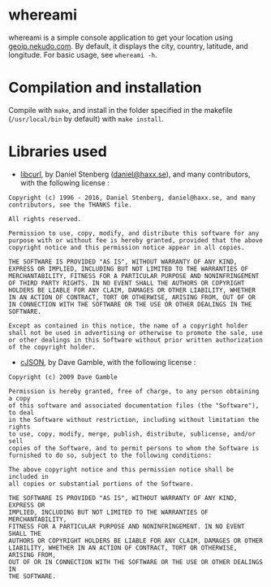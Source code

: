 # whereami

whereami is a simple console application to get your location using [geoip.nekudo.com](http://geoip.nekudo.com/). By default, it displays the city, country, latitude, and longitude.
For basic usage, see ```whereami -h```.

# Compilation and installation
Compile with ```make```, and install in the folder specified in the makefile (```/usr/local/bin``` by default) with ```make install```.

# Libraries used
- [libcurl](https://github.com/curl/curl), by Daniel Stenberg (daniel@haxx.se), and many contributors, with the following license :
```
Copyright (c) 1996 - 2016, Daniel Stenberg, daniel@haxx.se, and many contributors, see the THANKS file.
    
All rights reserved.

Permission to use, copy, modify, and distribute this software for any purpose with or without fee is hereby granted, provided that the above copyright notice and this permission notice appear in all copies.

THE SOFTWARE IS PROVIDED "AS IS", WITHOUT WARRANTY OF ANY KIND, EXPRESS OR IMPLIED, INCLUDING BUT NOT LIMITED TO THE WARRANTIES OF MERCHANTABILITY, FITNESS FOR A PARTICULAR PURPOSE AND NONINFRINGEMENT OF THIRD PARTY RIGHTS. IN NO EVENT SHALL THE AUTHORS OR COPYRIGHT HOLDERS BE LIABLE FOR ANY CLAIM, DAMAGES OR OTHER LIABILITY, WHETHER IN AN ACTION OF CONTRACT, TORT OR OTHERWISE, ARISING FROM, OUT OF OR IN CONNECTION WITH THE SOFTWARE OR THE USE OR OTHER DEALINGS IN THE SOFTWARE.

Except as contained in this notice, the name of a copyright holder shall not be used in advertising or otherwise to promote the sale, use or other dealings in this Software without prior written authorization of the copyright holder.
```
- [cJSON](https://github.com/DaveGamble/cJSON), by Dave Gamble, with the following license :
```
Copyright (c) 2009 Dave Gamble
 
Permission is hereby granted, free of charge, to any person obtaining a copy
of this software and associated documentation files (the "Software"), to deal
in the Software without restriction, including without limitation the rights
to use, copy, modify, merge, publish, distribute, sublicense, and/or sell
copies of the Software, and to permit persons to whom the Software is
furnished to do so, subject to the following conditions:

The above copyright notice and this permission notice shall be included in
all copies or substantial portions of the Software.
 
THE SOFTWARE IS PROVIDED "AS IS", WITHOUT WARRANTY OF ANY KIND, EXPRESS OR
IMPLIED, INCLUDING BUT NOT LIMITED TO THE WARRANTIES OF MERCHANTABILITY,
FITNESS FOR A PARTICULAR PURPOSE AND NONINFRINGEMENT. IN NO EVENT SHALL THE
AUTHORS OR COPYRIGHT HOLDERS BE LIABLE FOR ANY CLAIM, DAMAGES OR OTHER
LIABILITY, WHETHER IN AN ACTION OF CONTRACT, TORT OR OTHERWISE, ARISING FROM,
OUT OF OR IN CONNECTION WITH THE SOFTWARE OR THE USE OR OTHER DEALINGS IN
THE SOFTWARE.


```
